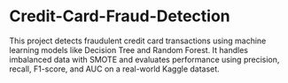 # Credit-Card-Fraud-Detection
This project detects fraudulent credit card transactions using machine learning models like Decision Tree and Random Forest. It handles imbalanced data with SMOTE and evaluates performance using precision, recall, F1-score, and AUC on a real-world Kaggle dataset.

